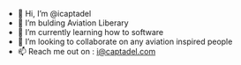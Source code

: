 - 👋 Hi, I’m @icaptadel
- 👀 I’m bulding Aviation Liberary
- 🌱 I’m currently learning how to software 
- 💞️ I’m looking to collaborate on any aviation inspired people 
- 📫 Reach me out on : i@captadel.com
<!---
icaptadel/icaptadel is a ✨ special ✨ repository because its `README.md` (this file) appears on your GitHub profile.
You can click the Preview link to take a look at your changes.
--->
